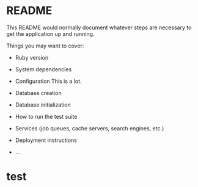 # README

This README would normally document whatever steps are necessary to get the
application up and running.

Things you may want to cover:

* Ruby version

* System dependencies

* Configuration
This is a lot.

* Database creation

* Database initialization

* How to run the test suite

* Services (job queues, cache servers, search engines, etc.)

* Deployment instructions

* ...
# test
